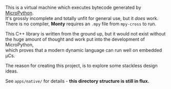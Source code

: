 This is a virtual machine which executes bytecode generated by [MicroPython][MPY].  
It's grossly incomplete and totally unfit for general use, but it _does_ work.  
There is no compiler, **Monty** requires an `.mpy` file from `mpy-cross` to run.  

This C++ library is written from the ground up, but it would not exist without  
the huge amount of thought and work put into the development of MicroPython,  
which proves that a modern dynamic language can run well on embedded µCs.

The reason for creating this project, is to explore some stackless design ideas.

See `apps/native/` for details - **this directory structure is still in flux.**

[MPY]: https://micropython.org/

